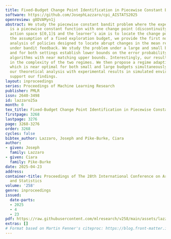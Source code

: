 ```yaml
---
title: Fixed-Budget Change Point Identification in Piecewise Constant Bandits
software: https://github.com/JosephLazzaro/cpi_AISTATS2025
openreview: g8DVAMyn1j
abstract: We study the piecewise constant bandit problem where the expected reward
  is a piecewise constant function with one change point (discontinuity) across the
  action space $[0,1]$ and the learner’s aim is to locate the change point. Under
  the assumption of a fixed exploration budget, we provide the first non-asymptotic
  analysis of policies designed to locate abrupt changes in the mean reward function
  under bandit feedback. We study the problem under a large and small budget regime,
  and for both settings establish lower bounds on the error probability and provide
  algorithms with near matching upper bounds. Interestingly, our results show a separation
  in the complexity of the two regimes. We then propose a regime adaptive algorithm
  which is near optimal for both small and large budgets simultaneously. We complement
  our theoretical analysis with experimental results in simulated environments to
  support our findings.
layout: inproceedings
series: Proceedings of Machine Learning Research
publisher: PMLR
issn: 2640-3498
id: lazzaro25a
month: 0
tex_title: Fixed-Budget Change Point Identification in Piecewise Constant Bandits
firstpage: 3268
lastpage: 3276
page: 3268-3276
order: 3268
cycles: false
bibtex_author: Lazzaro, Joseph and Pike-Burke, Ciara
author:
- given: Joseph
  family: Lazzaro
- given: Ciara
  family: Pike-Burke
date: 2025-04-23
address:
container-title: Proceedings of The 28th International Conference on Artificial Intelligence
  and Statistics
volume: '258'
genre: inproceedings
issued:
  date-parts:
  - 2025
  - 4
  - 23
pdf: https://raw.githubusercontent.com/mlresearch/v258/main/assets/lazzaro25a/lazzaro25a.pdf
extras: []
# Format based on Martin Fenner's citeproc: https://blog.front-matter.io/posts/citeproc-yaml-for-bibliographies/
---
```

